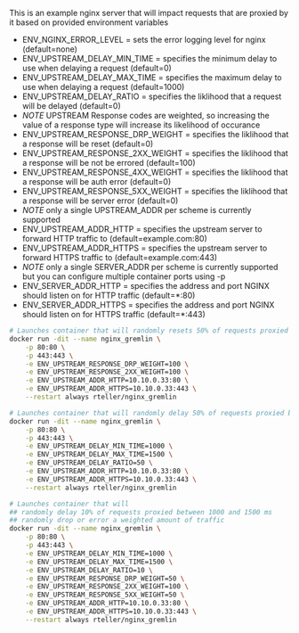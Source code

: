 This is an example nginx server that will impact requests that are proxied by it based on provided environment variables
- ENV_NGINX_ERROR_LEVEL = sets the error logging level for nginx (default=none)
- ENV_UPSTREAM_DELAY_MIN_TIME = specifies the minimum delay to use when delaying a request (default=0)
- ENV_UPSTREAM_DELAY_MAX_TIME = specifies the maximum delay to use when delaying a request (default=1000)
- ENV_UPSTREAM_DELAY_RATIO = specifies the liklihood that a request will be delayed (default=0)
- *NOTE* UPSTREAM Response codes are weighted, so increasing the value of a response type will increase its likelihood of occurance
- ENV_UPSTREAM_RESPONSE_DRP_WEIGHT = specifies the liklihood that a response will be reset (default=0)
- ENV_UPSTREAM_RESPONSE_2XX_WEIGHT = specifies the liklihood that a response will be not be errored (default=100)
- ENV_UPSTREAM_RESPONSE_4XX_WEIGHT = specifies the liklihood that a response will be auth error (default=0)
- ENV_UPSTREAM_RESPONSE_5XX_WEIGHT = specifies the liklihood that a response will be server error (default=0)
- *NOTE* only a single UPSTREAM_ADDR per scheme is currently supported
- ENV_UPSTREAM_ADDR_HTTP = specifies the upstream server to forward HTTP traffic to (default=example.com:80)
- ENV_UPSTREAM_ADDR_HTTPS = specifies the upstream server to forward HTTPS traffic to (default=example.com:443)
- *NOTE* only a single SERVER_ADDR per scheme is currently supported but you can configure multiple container ports using -p
- ENV_SERVER_ADDR_HTTP = specifies the address and port NGINX should listen on for HTTP traffic (default=*:80)
- ENV_SERVER_ADDR_HTTPS = specifies the address and port NGINX should listen on for HTTPS traffic (default=*:443)


```bash
# Launches container that will randomly resets 50% of requests proxied by weight
docker run -dit --name nginx_gremlin \
    -p 80:80 \
    -p 443:443 \
    -e ENV_UPSTREAM_RESPONSE_DRP_WEIGHT=100 \
    -e ENV_UPSTREAM_RESPONSE_2XX_WEIGHT=100 \
    -e ENV_UPSTREAM_ADDR_HTTP=10.10.0.33:80 \
    -e ENV_UPSTREAM_ADDR_HTTPS=10.10.0.33:443 \
    --restart always rteller/nginx_gremlin
```

```bash
# Launches container that will randomly delay 50% of requests proxied between 1000 and 1500 ms
docker run -dit --name nginx_gremlin \
    -p 80:80 \
    -p 443:443 \
    -e ENV_UPSTREAM_DELAY_MIN_TIME=1000 \
    -e ENV_UPSTREAM_DELAY_MAX_TIME=1500 \
    -e ENV_UPSTREAM_DELAY_RATIO=50 \
    -e ENV_UPSTREAM_ADDR_HTTP=10.10.0.33:80 \
    -e ENV_UPSTREAM_ADDR_HTTPS=10.10.0.33:443 \
    --restart always rteller/nginx_gremlin
```

```bash
# Launches container that will 
## randomly delay 10% of requests proxied between 1000 and 1500 ms
## randomly drop or error a weighted amount of traffic
docker run -dit --name nginx_gremlin \
    -p 80:80 \
    -p 443:443 \
    -e ENV_UPSTREAM_DELAY_MIN_TIME=1000 \
    -e ENV_UPSTREAM_DELAY_MAX_TIME=1500 \
    -e ENV_UPSTREAM_DELAY_RATIO=10 \
    -e ENV_UPSTREAM_RESPONSE_DRP_WEIGHT=50 \
    -e ENV_UPSTREAM_RESPONSE_2XX_WEIGHT=100 \
    -e ENV_UPSTREAM_RESPONSE_5XX_WEIGHT=50 \
    -e ENV_UPSTREAM_ADDR_HTTP=10.10.0.33:80 \
    -e ENV_UPSTREAM_ADDR_HTTPS=10.10.0.33:443 \
    --restart always rteller/nginx_gremlin
```